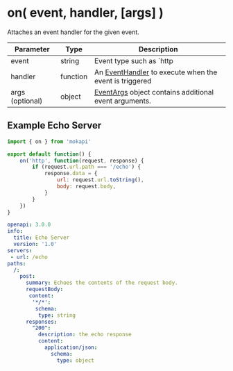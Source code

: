 # on( event, handler, [args] )

Attaches an event handler for the given event.

| Parameter       | Type     | Description                                                                                           |
|-----------------|----------|-------------------------------------------------------------------------------------------------------|
| event           | string   | Event type such as `http                                                                              |
 | handler         | function | An [EventHandler](/docs/javascript-api/mokapi/eventhandler.md) to execute when the event is triggered |
 | args (optional) | object   | [EventArgs](/docs/javascript-api/mokapi/eventargs.md) object contains additional event arguments.     | 

## Example Echo Server

```javascript tab=echo.js
import { on } from 'mokapi'

export default function() {
    on('http', function(request, response) {
        if (request.url.path === '/echo') {
            response.data = {
                url: request.url.toString(),
                body: request.body,
            }
        }
    })
}
```

```yaml tab=echo.yaml
openapi: 3.0.0
info:
  title: Echo Server
  version: '1.0'
servers:
 - url: /echo
paths:
  /:
    post:
      summary: Echoes the contents of the request body.
      requestBody: 
       content: 
        '*/*':
         schema:
          type: string
      responses:
        "200":
          description: the echo response
          content:
            application/json:
              schema:
                type: object
```